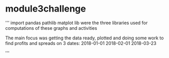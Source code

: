 # module3challenge
'''
import pandas
pathlib
matplot lib 
 were the three libraries used for computations of these graphs and activities
 
 The main focus was getting the data ready, plotted and doing some work to find profits and spreads on 3 dates:
 2018-01-01
 2018-02-01
 2018-03-23
 
 '''
